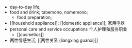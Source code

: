 - day-to-day life; 
- food and drink; tabemono, nomemono;
    - food preparation;
- [[household appliance]]; [[domestic appliance]]; 家用电器
- personal care and service occupations 个人护理和服务职业
    - [[cosmetics]]
- 两性情感生活; [[两性关系 (liangxing guanxi)]]
